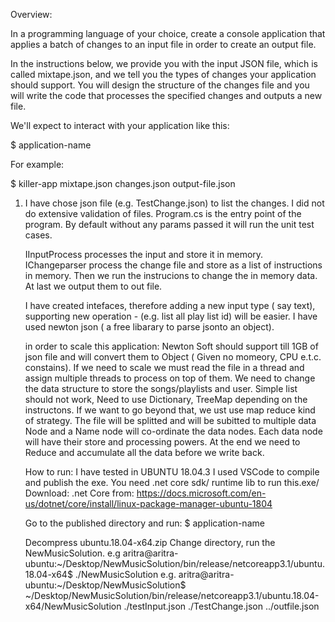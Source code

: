 Overview:

In a programming language of your choice, create a console application that applies a batch of changes to an input file in order to create an output file.

In the instructions below, we provide you with the input JSON file, which is called mixtape.json, and we tell you the types of changes your application should support. You will design the structure of the changes file and you will write the code that processes the specified changes and outputs a new file.

We'll expect to interact with your application like this:

$ application-name <input-file> <changes-file> <output-file>

For example:

$ killer-app mixtape.json changes.json output-file.json





1. I have chose json file (e.g. TestChange.json) to list the changes.
   I did not do extensive validation of files.
   Program.cs is the entry point of the program. 
   By default without any params passed it will run the unit test cases. 

   IInputProcess processes the input and store it in memory.
   IChangeparser process the change file and store as a list of instructions in memory.
   Then we run the instrucions to change the in memory data.
   At last we output them to out file.

   I have created intefaces, therefore adding a new input type ( say text), supporting new operation - (e.g. list all play list id) will be easier. I have used newton json ( a free libarary to parse jsonto an object).

   in order to scale this application:
   Newton Soft should support till 1GB of json file and will convert them to Object ( Given no momeory, CPU e.t.c. constains). 
   If we need to scale we must read the file in a thread and assign multiple threads to process on top of them. We need to change the data structure to store the songs/playlists and user. Simple list should not work, Need to use Dictionary, TreeMap depending on the instructons.
   If we want to go beyond that, we ust use map reduce kind of strategy. The file will be splitted and will be subitted to multiple data Node and a Name node will co-ordinate the data nodes. Each data node will have their store and processing powers. At the end we need to Reduce and accumulate all the data before we write back.

    How to run:
    I have tested in UBUNTU 18.04.3
    I used VSCode to compile and publish the exe. You need .net core sdk/ runtime lib to run this.exe/
    Download: .net Core from:
    https://docs.microsoft.com/en-us/dotnet/core/install/linux-package-manager-ubuntu-1804
    
    Go to the published directory and run:
    $ application-name <input-file> <changes-file> <output-file>

     Decompress ubuntu.18.04-x64.zip
     Change directory, run the NewMusicSolution.
     e.g aritra@aritra-ubuntu:~/Desktop/NewMusicSolution/bin/release/netcoreapp3.1/ubuntu.18.04-x64$ ./NewMusicSolution
     e.g. aritra@aritra-ubuntu:~/Desktop/NewMusicSolution$ ~/Desktop/NewMusicSolution/bin/release/netcoreapp3.1/ubuntu.18.04-x64/NewMusicSolution ./testInput.json ./TestChange.json  ../outfile.json